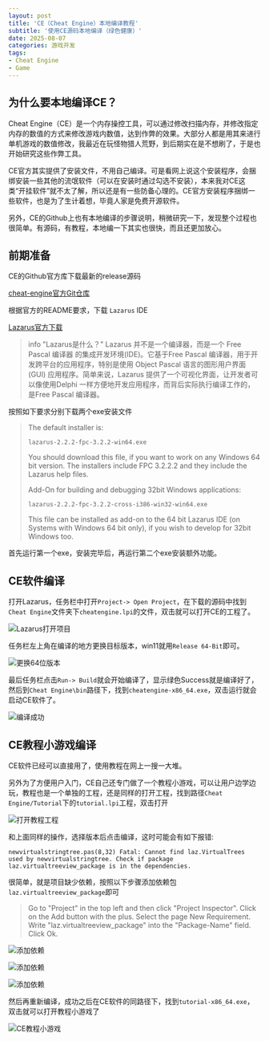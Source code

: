 ```yaml
---
layout: post
title: 'CE（Cheat Engine）本地编译教程'
subtitle: '使用CE源码本地编译（绿色健康）'
date: 2025-08-07
categories: 游戏开发
tags: 
- Cheat Engine 
- Game
---
```

## 为什么要本地编译CE？

Cheat Engine（CE）是一个内存操控工具，可以通过修改扫描内存，并修改指定内存的数值的方式来修改游戏内数值，达到作弊的效果。大部分人都是用其来进行单机游戏的数值修改，我最近在玩怪物猎人荒野，到后期实在是不想刷了，于是也开始研究这些作弊工具。

CE官方其实提供了安装文件，不用自己编译。可是看网上说这个安装程序，会捆绑安装一些其他的流氓软件（可以在安装时通过勾选不安装），本来我对CE这类“开挂软件”就不太了解，所以还是有一些防备心理的。CE官方安装程序捆绑一些软件，也是为了生计着想，毕竟人家是免费开源软件。

另外，CE的Github上也有本地编译的步骤说明，稍微研究一下，发现整个过程也很简单。有源码，有教程，本地编一下其实也很快，而且还更加放心。

## 前期准备

CE的Github官方库下载最新的release源码

[cheat-engine官方Git仓库](https://github.com/cheat-engine/cheat-engine/releases/tag/7.5)

根据官方的README要求，下载 `Lazarus` IDE

[Lazarus官方下载](https://sourceforge.net/projects/lazarus/files/Lazarus%20Windows%2064%20bits/Lazarus%202.2.2/)

> info "Lazarus是什么？" 
> Lazarus 并不是一个编译器，而是一个 Free Pascal 编译器 的集成开发环境(IDE)。它基于Free Pascal 编译器，用于开发跨平台的应用程序，特别是使用 Object Pascal 语言的图形用户界面(GUI) 应用程序。简单来说，Lazarus 提供了一个可视化界面，让开发者可以像使用Delphi 一样方便地开发应用程序，而背后实际执行编译工作的，是Free Pascal 编译器。

按照如下要求分别下载两个exe安装文件
> The default installer is:
> 
> `lazarus-2.2.2-fpc-3.2.2-win64.exe`
> 
> You should download this file, if you want to work on any Windows 64 bit version.
> The installers include FPC 3.2.2.2 and they include the Lazarus help files.
> 
> Add-On for building and debugging 32bit Windows applications:
> 
> `lazarus-2.2.2-fpc-3.2.2-cross-i386-win32-win64.exe`
> 
> This file can be installed as add-on to the 64 bit Lazarus IDE (on Systems with Windows 64 bit only), if you wish to develop for 32bit Windows too.

首先运行第一个exe，安装完毕后，再运行第二个exe安装额外功能。

## CE软件编译

打开Lazarus，任务栏中打开`Project-> Open Project`，在下载的源码中找到`Cheat Engine`文件夹下`cheatengine.lpi`的文件，双击就可以打开CE的工程了。


![Lazarus打开项目](/assets/img/posts/2025-08-07-CE-localbuild/image.png)

任务栏左上角在编译的地方更换目标版本，win11就用`Release 64-Bit`即可。

![更换64位版本](/assets/img/posts/2025-08-07-CE-localbuild/image-3.png)

最后任务栏点击`Run-> Build`就会开始编译了，显示绿色Success就是编译好了，然后到`Cheat Engine\bin`路径下，找到`cheatengine-x86_64.exe`，双击运行就会启动CE软件了。

![编译成功](/assets/img/posts/2025-08-07-CE-localbuild/image-4.png)

## CE教程小游戏编译

CE软件已经可以直接用了，使用教程在网上一搜一大堆。

另外为了方便用户入门，CE自己还专门做了一个教程小游戏，可以让用户边学边玩，教程也是一个单独的工程，还是同样的打开工程，找到路径`Cheat Engine/Tutorial`下的`tutorial.lpi`工程，双击打开

![打开教程工程](/assets/img/posts/2025-08-07-CE-localbuild/image-5.png)

和上面同样的操作，选择版本后点击编译，这时可能会有如下报错:

```
newvirtualstringtree.pas(8,32) Fatal: Cannot find laz.VirtualTrees used by newvirtualstringtree. Check if package laz.virtualtreeview_package is in the dependencies.
```

很简单，就是项目缺少依赖，按照以下步骤添加依赖包`laz.virtualtreeview_package`即可
> Go to "Project" in the top left and then click "Project Inspector".
Click on the Add button with the plus.
Select the page New Requirement.
Write "laz.virtualtreeview_package" into the "Package-Name" field.
Click Ok.

![添加依赖](/assets/img/posts/2025-08-07-CE-localbuild/image-6.png)

![添加依赖](/assets/img/posts/2025-08-07-CE-localbuild/image-7.png)

![添加依赖](/assets/img/posts/2025-08-07-CE-localbuild/image-8.png)

然后再重新编译，成功之后在CE软件的同路径下，找到`tutorial-x86_64.exe`，双击就可以打开教程小游戏了

![CE教程小游戏](/assets/img/posts/2025-08-07-CE-localbuild/image-9.png)